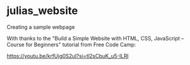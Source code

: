 # julias_website
Creating a sample webpage

With thanks to the "Build a Simple Website with HTML, CSS, JavaScript – Course for Beginners" tutorial from Free Code Camp:

https://youtu.be/krfUjg0S2uI?si=tl2sCbuK_u5-ILRI 



